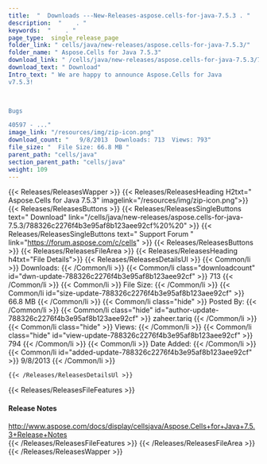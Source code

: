 ```yaml
---
title:  "  Downloads ---New-Releases-aspose.cells-for-java-7.5.3 . " 
description:  "    . " 
keywords:  "    . " 
page_type:  single_release_page
folder_link: " cells/java/new-releases/aspose.cells-for-java-7.5.3/"
folder_name: " Aspose.Cells for Java 7.5.3"
download_link: " /cells/java/new-releases/aspose.cells-for-java-7.5.3/788326c2276f4b3e95af8b123aee92cf"
download_text: " Download"
Intro_text: " We are happy to announce Aspose.Cells for Java
v7.5.3!

 

Bugs

40597 - ..."
image_link: "/resources/img/zip-icon.png"
download_count: "   9/8/2013  Downloads: 713  Views: 793"
file_size: "  File Size: 66.8 MB "
parent_path: "cells/java"
section_parent_path: "cells/java"
weight: 109 
---
```


{{< Releases/ReleasesWapper >}}
  {{< Releases/ReleasesHeading H2txt=" Aspose.Cells for Java 7.5.3" imagelink="/resources/img/zip-icon.png">}}
  {{< Releases/ReleasesButtons >}}
    {{< Releases/ReleasesSingleButtons text=" Download" link="/cells/java/new-releases/aspose.cells-for-java-7.5.3/788326c2276f4b3e95af8b123aee92cf%20%20" >}}
    {{< Releases/ReleasesSingleButtons text=" Support Forum " link="https://forum.aspose.com/c/cells" >}}
  {{< Releases/ReleasesButtons >}}
  {{< Releases/ReleasesFileArea >}}
    {{< Releases/ReleasesHeading h4txt="File Details">}}
    {{< Releases/ReleasesDetailsUl >}}
            {{< Common/li  >}} Downloads: {{< /Common/li >}} 
      {{< Common/li class="downloadcount" id="dwn-update-788326c2276f4b3e95af8b123aee92cf" >}} 713 {{< /Common/li >}} 
      {{< Common/li  >}} File Size: {{< /Common/li >}} 
      {{< Common/li id="size-update-788326c2276f4b3e95af8b123aee92cf" >}} 66.8 MB {{< /Common/li >}} 
      {{< Common/li  class="hide" >}} Posted By: {{< /Common/li >}} 
      {{< Common/li class="hide" id="author-update-788326c2276f4b3e95af8b123aee92cf" >}} zaheer.tariq {{< /Common/li >}} 
      {{< Common/li class="hide"  >}} Views: {{< /Common/li >}} 
      {{< Common/li class="hide" id="view-update-788326c2276f4b3e95af8b123aee92cf" >}} 794 {{< /Common/li >}} 
      {{< Common/li  >}} Date Added: {{< /Common/li >}} 
      {{< Common/li id="added-update-788326c2276f4b3e95af8b123aee92cf" >}} 9/8/2013 {{< /Common/li >}} 

    {{< /Releases/ReleasesDetailsUl >}}

  {{< Releases/ReleasesFileFeatures >}}
      <h4>Release Notes</h4><div><a href="http://www.aspose.com/docs/display/cellsjava/Aspose.Cells+for+Java+7.5.3+Release+Notes">http://www.aspose.com/docs/display/cellsjava/Aspose.Cells+for+Java+7.5.3+Release+Notes</a></div>
  {{< /Releases/ReleasesFileFeatures >}}
 {{< /Releases/ReleasesFileArea >}}
{{< /Releases/ReleasesWapper >}}


